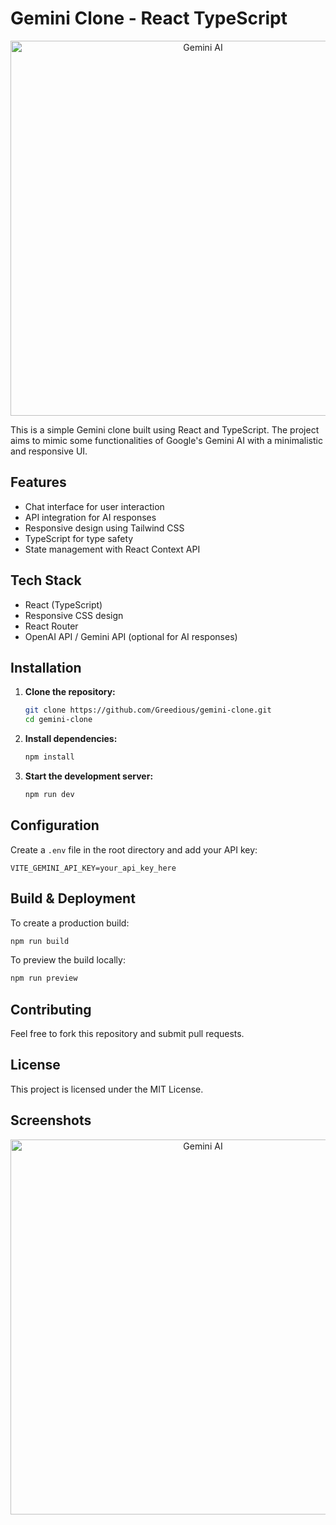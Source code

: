 # Gemini Clone - React TypeScript



<p align="center">
<img src="https://storage.googleapis.com/gweb-uniblog-publish-prod/images/Gemini_SS.width-1300.jpg" alt="Gemini AI" width="600">
</p>

This is a simple Gemini clone built using React and TypeScript. The project aims to mimic some functionalities of Google's Gemini AI with a minimalistic and responsive UI.

## Features
- Chat interface for user interaction
- API integration for AI responses
- Responsive design using Tailwind CSS
- TypeScript for type safety
- State management with React Context API

## Tech Stack
- React (TypeScript)
- Responsive CSS design
- React Router
- OpenAI API / Gemini API (optional for AI responses)

## Installation

1. **Clone the repository:**
   ```sh
   git clone https://github.com/Greedious/gemini-clone.git
   cd gemini-clone
   ```
2. **Install dependencies:**
   ```sh
   npm install
   ```
3. **Start the development server:**
   ```sh
   npm run dev
   ```

## Configuration

Create a `.env` file in the root directory and add your API key:
```
VITE_GEMINI_API_KEY=your_api_key_here
```

## Build & Deployment

To create a production build:
```sh
npm run build
```

To preview the build locally:
```sh
npm run preview
```

## Contributing
Feel free to fork this repository and submit pull requests.

## License
This project is licensed under the MIT License.


## Screenshots

<p align="center">
<img src="https://d112y698adiu2z.cloudfront.net/photos/production/software_photos/003/084/204/datas/original.jpg" alt="Gemini AI" width="600">
</p>
